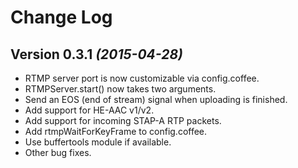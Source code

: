 Change Log
==========

Version 0.3.1 *(2015-04-28)*
-----------------------------

- RTMP server port is now customizable via config.coffee.
- RTMPServer.start() now takes two arguments.
- Send an EOS (end of stream) signal when uploading is finished.
- Add support for HE-AAC v1/v2.
- Add support for incoming STAP-A RTP packets.
- Add rtmpWaitForKeyFrame to config.coffee.
- Use buffertools module if available.
- Other bug fixes.
